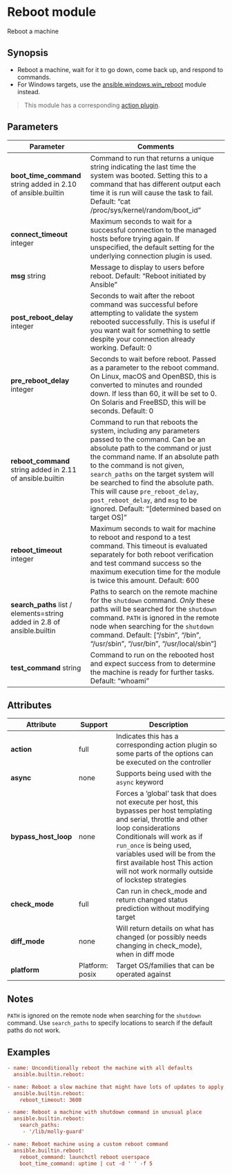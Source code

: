# Reboot module 

Reboot a machine



## Synopsis

- Reboot a machine, wait for it to go down, come back up, and respond to commands.
- For Windows targets, use the [ansible.windows.win_reboot](https://docs.ansible.com/ansible/latest/collections/ansible/windows/win_reboot_module.html#ansible-collections-ansible-windows-win-reboot-module) module instead.



> This module has a corresponding [action plugin](https://docs.ansible.com/ansible/latest/plugins/action.html#action-plugins).



## Parameters

| Parameter                                                    | Comments                                                     |
| ------------------------------------------------------------ | ------------------------------------------------------------ |
| **boot_time_command** string added in 2.10 of ansible.builtin | Command to run that returns a unique string indicating the last time the system was booted. Setting this to a command that has different output each time it is run will cause the task to fail. Default: “cat /proc/sys/kernel/random/boot_id” |
| **connect_timeout** integer                                  | Maximum seconds to wait for a successful connection to the managed hosts before trying again. If unspecified, the default setting for the underlying connection plugin is used. |
| **msg** string                                               | Message to display to users before reboot. Default: “Reboot initiated by Ansible” |
| **post_reboot_delay** integer                                | Seconds to wait after the reboot command was successful before attempting to validate the system rebooted successfully. This is useful if you want wait for something to settle despite your connection already working. Default: 0 |
| **pre_reboot_delay** integer                                 | Seconds to wait before reboot. Passed as a parameter to the reboot command. On Linux, macOS and OpenBSD, this is converted to minutes and rounded down. If less than 60, it will be set to 0. On Solaris and FreeBSD, this will be seconds. Default: 0 |
| **reboot_command** string added in 2.11 of ansible.builtin   | Command to run that reboots the system, including any parameters passed to the command. Can be an absolute path to the command or just the command name. If an absolute path to the command is not given, `search_paths` on the target system will be searched to find the absolute path. This will cause `pre_reboot_delay`, `post_reboot_delay`, and `msg` to be ignored. Default: “[determined based on target OS]” |
| **reboot_timeout** integer                                   | Maximum seconds to wait for machine to reboot and respond to a test command. This timeout is evaluated separately for both reboot verification and test command success so the maximum execution time for the module is  twice this amount. Default: 600 |
| **search_paths** list / elements=string added in 2.8 of ansible.builtin | Paths to search on the remote machine for the `shutdown` command. *Only* these paths will be searched for the `shutdown` command. `PATH` is ignored in the remote node when searching for the `shutdown` command. Default: [“/sbin”, “/bin”, “/usr/sbin”, “/usr/bin”, “/usr/local/sbin”] |
| **test_command** string                                      | Command to run on the rebooted host and expect success from to determine the machine is ready for further tasks. Default: “whoami” |



## Attributes

| Attribute            | Support         | Description                                                  |
| -------------------- | --------------- | ------------------------------------------------------------ |
| **action**           | full            | Indicates this has a corresponding action plugin so some parts of the options can be executed on the controller |
| **async**            | none            | Supports being used with the `async` keyword                 |
| **bypass_host_loop** | none            | Forces a ‘global’ task that does not execute per host, this bypasses per host templating and serial,  throttle and other loop considerations Conditionals will work as if `run_once` is being used, variables used will be from the first available host This action will not work normally outside of lockstep strategies |
| **check_mode**       | full            | Can run in check_mode and return changed status prediction without modifying target |
| **diff_mode**        | none            | Will return details on what has changed (or possibly needs changing in check_mode), when in diff mode |
| **platform**         | Platform: posix | Target OS/families that can be operated against              |



## Notes

`PATH` is ignored on the remote node when searching for the `shutdown` command. Use `search_paths` to specify locations to search if the default paths do not work.

## Examples

```ini
- name: Unconditionally reboot the machine with all defaults
  ansible.builtin.reboot:

- name: Reboot a slow machine that might have lots of updates to apply
  ansible.builtin.reboot:
    reboot_timeout: 3600

- name: Reboot a machine with shutdown command in unusual place
  ansible.builtin.reboot:
    search_paths:
     - '/lib/molly-guard'

- name: Reboot machine using a custom reboot command
  ansible.builtin.reboot:
    reboot_command: launchctl reboot userspace
    boot_time_command: uptime | cut -d ' ' -f 5
```